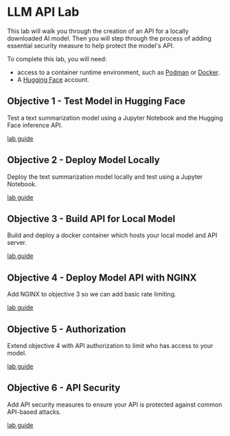# LLM API Lab

This lab will walk you through the creation of an API for a locally downloaded AI model.  Then you will step through the process of adding essential security measure to help protect the model's API.

To complete this lab, you will need:

 - access to a container runtime environment, such as [Podman](https://podman.io/) or [Docker](https://docker.com).
 - A [Hugging Face](https://huggingface.co/) account.

## Objective 1 - Test Model in Hugging Face

Test a text summarization model using a Jupyter Notebook and the Hugging Face inference API.

[lab guide](./objective1/README.md)

## Objective 2 - Deploy Model Locally

Deploy the text summarization model locally and test using a Jupyter Notebook.

[lab guide](./objective2/README.md)

## Objective 3 - Build API for Local Model

Build and deploy a docker container which hosts your local model and API server.

[lab guide](./objective3/)

## Objective 4 - Deploy Model API with NGINX

Add NGINX to objective 3 so we can add basic rate limiting.

[lab guide](./objective4)

## Objective 5 - Authorization

Extend objective 4 with API authorization to limit who has access to your model.

[lab guide](./objective5)

## Objective 6 - API Security

Add API security measures to ensure your API is protected against common API-based attacks.

[lab guide](./objective6)